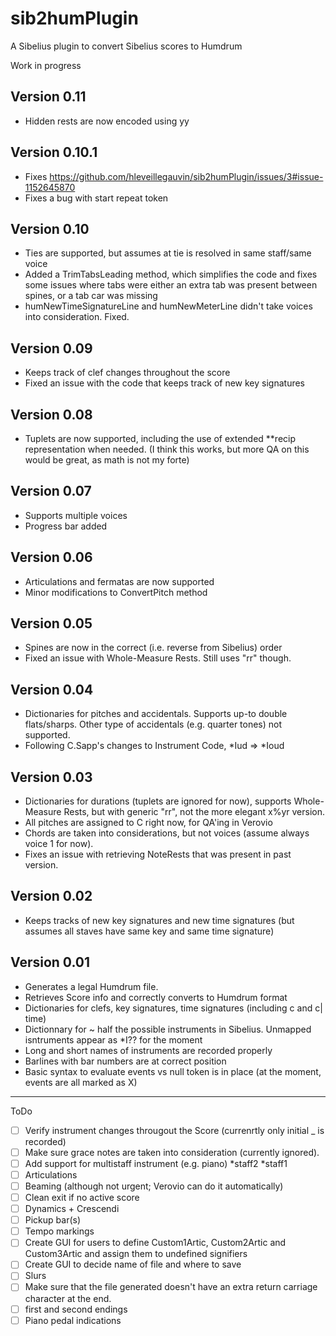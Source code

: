 # sib2humPlugin
A Sibelius plugin to convert Sibelius scores to Humdrum

Work in progress
## Version 0.11
* Hidden rests are now encoded using yy 

## Version 0.10.1
* Fixes https://github.com/hleveillegauvin/sib2humPlugin/issues/3#issue-1152645870
* Fixes a bug with start repeat token

## Version 0.10
* Ties are supported, but assumes at tie is resolved in same staff/same voice
* Added a TrimTabsLeading method, which simplifies the code and fixes some issues where tabs were either an extra tab was present between spines, or a tab car was missing
* humNewTimeSignatureLine and humNewMeterLine didn't take voices into consideration. Fixed.

## Version 0.09
* Keeps track of clef changes throughout the score
* Fixed an issue with the code that keeps track of new key signatures

## Version 0.08
* Tuplets are now supported, including the use of extended \*\*recip representation when needed. (I think this works, but more QA on this would be great, as math is not my forte) 

## Version 0.07
* Supports multiple voices
* Progress bar added

## Version 0.06
* Articulations and fermatas are now supported
* Minor modifications to ConvertPitch method

## Version 0.05
* Spines are now in the correct (i.e. reverse from Sibelius) order
* Fixed an issue with Whole-Measure Rests. Still uses "rr" though.

## Version 0.04
* Dictionaries for pitches and accidentals. Supports up-to double flats/sharps. Other type of accidentals (e.g. quarter tones) not supported.
* Following C.Sapp's changes to Instrument Code, \*Iud   => \*Ioud

## Version 0.03

* Dictionaries for durations (tuplets are ignored for now), supports Whole-Measure Rests, but with generic "rr", not the more elegant x%yr version.
* All pitches are assigned to C right now, for QA'ing in Verovio
* Chords are taken into considerations, but not voices (assume always voice 1 for now).
* Fixes an issue with retrieving NoteRests that was present in past version.

## Version 0.02

* Keeps tracks of new key signatures and new time signatures (but assumes all staves have same key and same time signature)

## Version 0.01

 * Generates a legal Humdrum file.
 * Retrieves Score info and correctly converts to Humdrum format
 * Dictionaries for clefs, key signatures, time signatures (including c and c| time)
 * Dictionnary for ~ half the possible instruments in Sibelius. Unmapped isntruments appear as \*I?? for the moment
 * Long and short names of instruments are recorded properly
 * Barlines with bar numbers are at correct position
 * Basic syntax to evaluate events vs null token is in place (at the moment, events are all marked as X)

----------------------------------------------------

ToDo
- [ ] Verify instrument changes througout the Score (currenrtly only initial _ is recorded)
- [ ] Make sure grace notes are taken into consideration (currently ignored).
- [ ] Add support for multistaff instrument (e.g. piano) \*staff2	\*staff1 
- [ ] Articulations
- [ ] Beaming (although not urgent; Verovio can do it automatically)
- [ ] Clean exit if no active score
- [ ] Dynamics + Crescendi
- [ ] Pickup bar(s)
- [ ] Tempo markings
- [ ] Create GUI for users to define Custom1Artic, Custom2Artic and Custom3Artic and assign them to undefined signifiers
- [ ] Create GUI to decide name of file and where to save
- [ ] Slurs
- [ ] Make sure that the file generated doesn't have an extra return carriage character at the end.
- [ ] first and second endings
- [ ] Piano pedal indications
